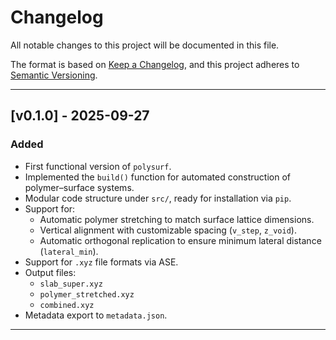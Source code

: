 # Changelog

All notable changes to this project will be documented in this file.

The format is based on [Keep a Changelog](https://keepachangelog.com/en/1.0.0/), and this project adheres to [Semantic Versioning](https://semver.org/).

---

## [v0.1.0] - 2025-09-27

### Added
- First functional version of `polysurf`.
- Implemented the `build()` function for automated construction of polymer–surface systems.
- Modular code structure under `src/`, ready for installation via `pip`.
- Support for:
  - Automatic polymer stretching to match surface lattice dimensions.
  - Vertical alignment with customizable spacing (`v_step`, `z_void`).
  - Automatic orthogonal replication to ensure minimum lateral distance (`lateral_min`).
- Support for `.xyz` file formats via ASE.
- Output files:
  - `slab_super.xyz`
  - `polymer_stretched.xyz`
  - `combined.xyz`
- Metadata export to `metadata.json`.

---
